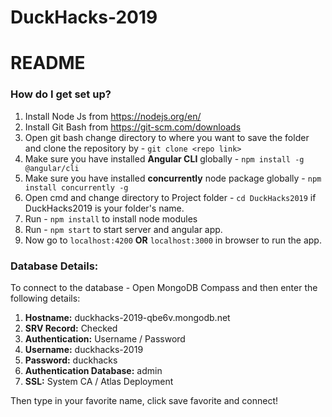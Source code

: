# DuckHacks-2019

# README #

### How do I get set up? ###

1. Install Node Js from https://nodejs.org/en/
2. Install Git Bash from https://git-scm.com/downloads
3. Open git bash change directory to where you want to save the folder and clone the repository by - `git clone <repo link>`
4. Make sure you have installed **Angular CLI** globally - `npm install -g @angular/cli`
5. Make sure you have installed **concurrently** node package globally - `npm install concurrently -g`
6. Open cmd and change directory to Project folder - `cd DuckHacks2019` if DuckHacks2019 is your folder's name.
7. Run - `npm install` to install node modules
8. Run - `npm start` to start server and angular app.
9. Now go to `localhost:4200` **OR** `localhost:3000` in browser to run the app.

### Database Details: ###

To connect to the database - Open MongoDB Compass and then enter the following details:

1. **Hostname:** duckhacks-2019-qbe6v.mongodb.net
2. **SRV Record:** Checked
3. **Authentication:** Username / Password
4. **Username:** duckhacks-2019
5. **Password:** duckhacks
6. **Authentication Database:** admin
7. **SSL:** System CA / Atlas Deployment

Then type in your favorite name, click save favorite and connect!
